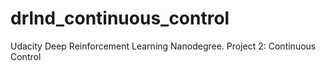 # drlnd_continuous_control
Udacity Deep Reinforcement Learning Nanodegree. Project 2: Continuous Control
